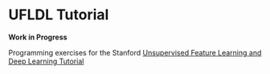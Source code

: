UFLDL Tutorial
==============

**Work in Progress**

Programming exercises for the Stanford [Unsupervised Feature Learning and Deep Learning Tutorial](http://ufldl.stanford.edu/tutorial/)
